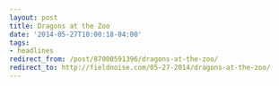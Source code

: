 ```yaml
---
layout: post 
title: Dragons at the Zoo 
date: '2014-05-27T10:00:18-04:00' 
tags: 
- headlines 
redirect_from: /post/87000591396/dragons-at-the-zoo/
redirect_to: http://fieldnoise.com/05-27-2014/dragons-at-the-zoo/
---
```


